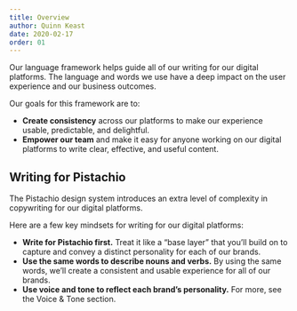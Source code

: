```yaml
---
title: Overview
author: Quinn Keast
date: 2020-02-17
order: 01
---
```


Our language framework helps guide all of our writing for our digital platforms. The language and words we use have a deep impact on the user experience and our business outcomes.

Our goals for this framework are to:

- **Create consistency** across our platforms to make our experience usable, predictable, and delightful.
- **Empower our team** and make it easy for anyone working on our digital platforms to write clear, effective, and useful content.


## Writing for Pistachio

The Pistachio design system introduces an extra level of complexity in copywriting for our digital platforms.

Here are a few key mindsets for writing for our digital platforms:

- **Write for Pistachio first.** Treat it like a “base layer” that you’ll build on to capture and convey a distinct personality for each of our brands.
- **Use the same words to describe nouns and verbs.** By using the same words, we’ll create a consistent and usable experience for all of our brands.
- **Use voice and tone to reflect each brand’s personality.** For more, see the Voice & Tone section.